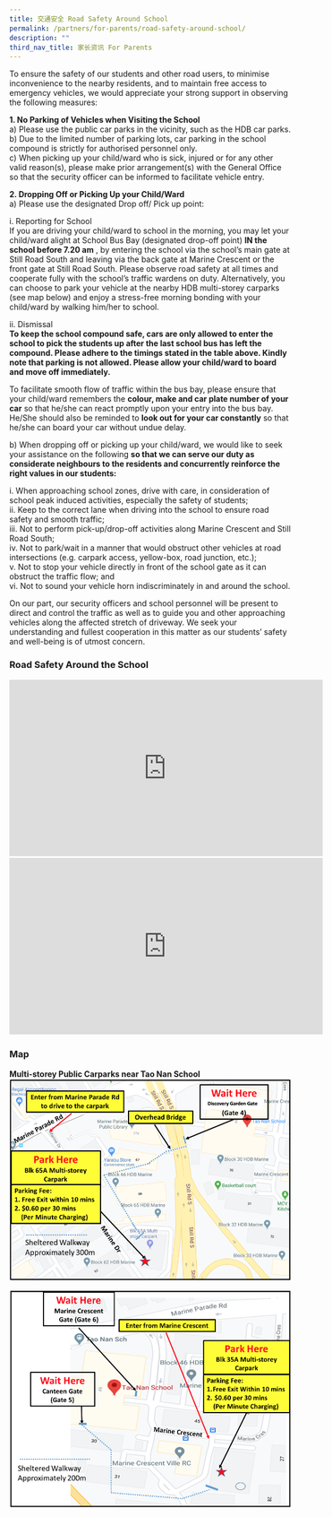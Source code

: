 ```yaml
---
title: 交通安全 Road Safety Around School
permalink: /partners/for-parents/road-safety-around-school/
description: ""
third_nav_title: 家长资讯 For Parents
---
```

To ensure the safety of our students and other road users, to minimise inconvenience to the nearby residents, and to maintain free access to emergency vehicles, we would appreciate your strong support in observing the following measures:

**1\. No Parking of Vehicles when Visiting the School** <br>
a) Please use the public car parks in the vicinity, such as the HDB car parks.  
b) Due to the limited number of parking lots, car parking in the school compound is strictly for authorised personnel only.  
c) When picking up your child/ward who is sick, injured or for any other valid reason(s), please make prior arrangement(s) with the General Office so that the security officer can be informed to facilitate vehicle entry.  
  
**2\. Dropping Off or Picking Up your Child/Ward** <br>
a) Please use the designated Drop off/ Pick up point:  

i. Reporting for School <br>
If you are driving your child/ward to school in the morning, you may let your child/ward alight at School Bus Bay (designated drop-off point) **IN the school before 7.20 am** , by entering the school via the school’s main gate at Still Road South and leaving via the back gate at Marine Crescent or the front gate at Still Road South. Please observe road safety at all times and cooperate fully with the school’s traffic wardens on duty. Alternatively, you can choose to park your vehicle at the nearby HDB multi-storey carparks (see map below) and enjoy a stress-free morning bonding with your child/ward by walking him/her to school.  

ii. Dismissal <br>
**To keep the school compound safe, cars are only allowed to enter the school to pick the students up after the last school bus has left the compound. Please adhere to the timings stated in the table above. Kindly note that parking is not allowed. Please allow your child/ward to board and move off immediately.**  

To facilitate smooth flow of traffic within the bus bay, please ensure that your child/ward remembers the **colour, make and car plate number of your car** so that he/she can react promptly upon your entry into the bus bay. He/She should also be reminded to **look out for your car constantly** so that he/she can board your car without undue delay.

b) When dropping off or picking up your child/ward, we would like to seek your assistance on the following **so that we can serve our duty as considerate neighbours to the residents and concurrently reinforce the right values in our students:**  

i. When approaching school zones, drive with care, in consideration of school peak induced activities, especially the safety of students; <br>
ii. Keep to the correct lane when driving into the school to ensure road safety and smooth traffic; <br>
iii. Not to perform pick-up/drop-off activities along Marine Crescent and Still Road South; <br>
iv. Not to park/wait in a manner that would obstruct other vehicles at road intersections (e.g. carpark access, yellow-box, road junction, etc.); <br>
v. Not to stop your vehicle directly in front of the school gate as it can obstruct the traffic flow; and <br>
vi. Not to sound your vehicle horn indiscriminately in and around the school.  
  
On our part, our security officers and school personnel will be present to direct and control the traffic as well as to guide you and other approaching vehicles along the affected stretch of driveway. We seek your understanding and fullest cooperation in this matter as our students’ safety and well-being is of utmost concern.

### Road Safety Around the School
<iframe width="560" height="315" src="https://www.youtube.com/embed/TbXW6TYmc0o" title="SRSM 2022 Road Safety Video   Do Not Jaywalk &amp; Use Designated Crossing" frameborder="0" allow="accelerometer; autoplay; clipboard-write; encrypted-media; gyroscope; picture-in-picture; web-share" allowfullscreen></iframe>
<br>
<iframe width="560" height="315" src="https://www.youtube.com/embed/j8rJ47ODF2Q" title="SRSM 2022 Road Safety Video   Distracted Crossing" frameborder="0" allow="accelerometer; autoplay; clipboard-write; encrypted-media; gyroscope; picture-in-picture; web-share" allowfullscreen></iframe>



### Map

**Multi-storey Public Carparks near Tao Nan School**
![](/images/imgmapnew02.png)

![](/images/imgmapnew.png)